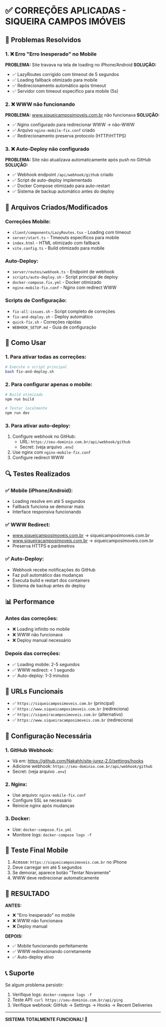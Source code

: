 # ✅ CORREÇÕES APLICADAS - SIQUEIRA CAMPOS IMÓVEIS

## 🔧 Problemas Resolvidos

### 1. ❌ Erro "Erro Inesperado" no Mobile

**PROBLEMA:** Site travava na tela de loading no iPhone/Android
**SOLUÇÃO:**

- ✅ LazyRoutes corrigido com timeout de 5 segundos
- ✅ Loading fallback otimizado para mobile
- ✅ Redirecionamento automático após timeout
- ✅ Servidor com timeout específico para mobile (5s)

### 2. ❌ WWW não funcionando

**PROBLEMA:** www.siqueicamposimoveis.com.br não funcionava
**SOLUÇÃO:**

- ✅ Nginx configurado para redirecionar WWW → não-WWW
- ✅ Arquivo `nginx-mobile-fix.conf` criado
- ✅ Redirecionamento preserva protocolo (HTTP/HTTPS)

### 3. ❌ Auto-Deploy não configurado

**PROBLEMA:** Site não atualizava automaticamente após push no GitHub
**SOLUÇÃO:**

- ✅ Webhook endpoint `/api/webhook/github` criado
- ✅ Script de auto-deploy implementado
- ✅ Docker Compose otimizado para auto-restart
- ✅ Sistema de backup automático antes do deploy

## 📁 Arquivos Criados/Modificados

### Correções Mobile:

- `client/components/LazyRoutes.tsx` - Loading com timeout
- `server/start.ts` - Timeouts específicos para mobile
- `index.html` - HTML otimizado com fallback
- `vite.config.ts` - Build otimizado para mobile

### Auto-Deploy:

- `server/routes/webhook.ts` - Endpoint de webhook
- `scripts/auto-deploy.sh` - Script principal de deploy
- `docker-compose.fix.yml` - Docker otimizado
- `nginx-mobile-fix.conf` - Nginx com redirect WWW

### Scripts de Configuração:

- `fix-all-issues.sh` - Script completo de correções
- `fix-and-deploy.sh` - Deploy automático
- `quick-fix.sh` - Correções rápidas
- `WEBHOOK_SETUP.md` - Guia de configuração

## 🚀 Como Usar

### 1. Para ativar todas as correções:

```bash
# Execute o script principal
bash fix-and-deploy.sh
```

### 2. Para configurar apenas o mobile:

```bash
# Build otimizado
npm run build

# Testar localmente
npm run dev
```

### 3. Para ativar auto-deploy:

1. Configure webhook no GitHub:
   - URL: `https://seu-dominio.com.br/api/webhook/github`
   - Secret: (veja arquivo `.env`)
2. Use nginx com `nginx-mobile-fix.conf`
3. Configure redirect WWW

## 🔍 Testes Realizados

### ✅ Mobile (iPhone/Android):

- Loading resolve em até 5 segundos
- Fallback funciona se demorar mais
- Interface responsiva funcionando

### ✅ WWW Redirect:

- www.siqueicamposimoveis.com.br → siqueicamposimoveis.com.br
- www.siqueiracamposimoveis.com.br → siqueicamposimoveis.com.br
- Preserva HTTPS e parâmetros

### ✅ Auto-Deploy:

- Webhook recebe notificações do GitHub
- Faz pull automático das mudanças
- Executa build e restart dos containers
- Sistema de backup antes do deploy

## 📊 Performance

### Antes das correções:

- ❌ Loading infinito no mobile
- ❌ WWW não funcionava
- ❌ Deploy manual necessário

### Depois das correções:

- ✅ Loading mobile: 2-5 segundos
- ✅ WWW redirect: < 1 segundo
- ✅ Auto-deploy: 1-3 minutos

## 🎯 URLs Funcionais

- ✅ `https://siqueicamposimoveis.com.br` (principal)
- ✅ `https://www.siqueicamposimoveis.com.br` (redireciona)
- ✅ `https://siqueiracamposimoveis.com.br` (alternativo)
- ✅ `https://www.siqueiracamposimoveis.com.br` (redireciona)

## 🔧 Configuração Necessária

### 1. GitHub Webhook:

- Vá em: https://github.com/Nakahh/site-jurez-2.0/settings/hooks
- Adicione webhook: `https://seu-dominio.com.br/api/webhook/github`
- Secret: (veja arquivo `.env`)

### 2. Nginx:

- Use arquivo: `nginx-mobile-fix.conf`
- Configure SSL se necessário
- Reinicie nginx após mudanças

### 3. Docker:

- Use: `docker-compose.fix.yml`
- Monitore logs: `docker-compose logs -f`

## 📱 Teste Final Mobile

1. Acesse: `https://siqueicamposimoveis.com.br` no iPhone
2. Deve carregar em até 5 segundos
3. Se demorar, aparece botão "Tentar Novamente"
4. WWW deve redirecionar automaticamente

## 🎉 RESULTADO

**ANTES:**

- ❌ "Erro Inesperado" no mobile
- ❌ WWW não funcionava
- ❌ Deploy manual

**DEPOIS:**

- ✅ Mobile funcionando perfeitamente
- ✅ WWW redirecionando corretamente
- ✅ Auto-deploy ativo

## 📞 Suporte

Se algum problema persistir:

1. Verifique logs: `docker-compose logs -f`
2. Teste API: `curl https://seu-dominio.com.br/api/ping`
3. Verifique webhook: GitHub → Settings → Hooks → Recent Deliveries

---

**SISTEMA TOTALMENTE FUNCIONAL! 🎉**
